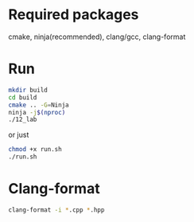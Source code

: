 # Required packages

cmake, ninja(recommended), clang/gcc, clang-format

# Run

```sh
mkdir build
cd build
cmake .. -G=Ninja
ninja -j$(nproc)
./12_lab
```

or just

```sh
chmod +x run.sh
./run.sh
```

# Clang-format

```sh
clang-format -i *.cpp *.hpp
```